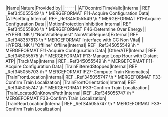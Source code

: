 ﻿

|Name|Nature|Provided by|
|-----|
|ATOcontrolTimeValid|Internal| REF _Ref345055549 \h  \* MERGEFORMAT F11-Acquire Configuration Data|
|ATPsetting|Internal| REF _Ref345055549 \h  \* MERGEFORMAT F11-Acquire Configuration Data|
|MotionProtectionInhibition|Internal| REF _Ref345055806 \h  \* MERGEFORMAT F46-Determine Over Energy|
| HYPERLINK  \l "NonVitalRequest" NonVitalRequest|External| REF _Ref348357813 \h  \* MERGEFORMAT Interface with CC Non Vital|
| HYPERLINK  \l "Offline" Offline|Internal| REF _Ref345055549 \h  \* MERGEFORMAT F11-Acquire Configuration Data|
|OtherATP|Internal| REF _Ref345055575 \h  \* MERGEFORMAT F13-Manage Loop Hour with Distant ATP|
|TrackMap|Internal| REF _Ref345055549 \h  \* MERGEFORMAT F11-Acquire Configuration Data|
|TrainFilteredStopped|Internal| REF _Ref345055703 \h  \* MERGEFORMAT F27-Compute Train Kinematics|
|TrainFrontLocation|Internal| REF _Ref345055747 \h  \* MERGEFORMAT F33-Confirm Train Localization|
|TrainFrontOrientation|Internal| REF _Ref345055747 \h  \* MERGEFORMAT F33-Confirm Train Localization|
|TrainLocatedOnKnownPath|Internal| REF _Ref345055747 \h  \* MERGEFORMAT F33-Confirm Train Localization|
|TrainRearLocation|Internal| REF _Ref345055747 \h  \* MERGEFORMAT F33-Confirm Train Localization|

